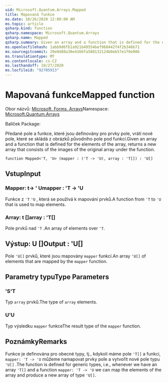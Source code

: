 ```yaml
---
uid: Microsoft.Quantum.Arrays.Mapped
title: Mapovaná funkce
ms.date: 10/26/2020 12:00:00 AM
ms.topic: article
qsharp.kind: function
qsharp.namespace: Microsoft.Quantum.Arrays
qsharp.name: Mapped
qsharp.summary: Given an array and a function that is defined for the elements of the array, returns a new array that consists of the images of the original array under the function.
ms.openlocfilehash: 1abb9d6fb1a921b49554bef968442f4f2b346b71
ms.sourcegitcommit: 29e0d88a30e4166fa580132124b0eb57e1f0e986
ms.translationtype: MT
ms.contentlocale: cs-CZ
ms.lasthandoff: 10/27/2020
ms.locfileid: "92705913"
---
```

# <a name="mapped-function"></a><span data-ttu-id="c0a9b-102">Mapovaná funkce</span><span class="sxs-lookup"><span data-stu-id="c0a9b-102">Mapped function</span></span>

<span data-ttu-id="c0a9b-103">Obor názvů: [Microsoft. Forms. Arrays](xref:Microsoft.Quantum.Arrays)</span><span class="sxs-lookup"><span data-stu-id="c0a9b-103">Namespace: [Microsoft.Quantum.Arrays](xref:Microsoft.Quantum.Arrays)</span></span>

<span data-ttu-id="c0a9b-104">Balíček [](https://nuget.org/packages/)</span><span class="sxs-lookup"><span data-stu-id="c0a9b-104">Package: [](https://nuget.org/packages/)</span></span>


<span data-ttu-id="c0a9b-105">Předané pole a funkce, které jsou definovány pro prvky pole, vrátí nové pole, které se skládá z obrázků původního pole pod funkcí.</span><span class="sxs-lookup"><span data-stu-id="c0a9b-105">Given an array and a function that is defined for the elements of the array, returns a new array that consists of the images of the original array under the function.</span></span>

```qsharp
function Mapped<'T, 'U> (mapper : ('T -> 'U), array : 'T[]) : 'U[]
```


## <a name="input"></a><span data-ttu-id="c0a9b-106">Vstup</span><span class="sxs-lookup"><span data-stu-id="c0a9b-106">Input</span></span>

### <a name="mapper--t---u"></a><span data-ttu-id="c0a9b-107">Mapper: t-> ' U</span><span class="sxs-lookup"><span data-stu-id="c0a9b-107">mapper : 'T -> 'U</span></span>

<span data-ttu-id="c0a9b-108">Funkce z `'T` `'U` , která se používá k mapování prvků.</span><span class="sxs-lookup"><span data-stu-id="c0a9b-108">A function from `'T` to `'U` that is used to map elements.</span></span>


### <a name="array--t"></a><span data-ttu-id="c0a9b-109">Array: t []</span><span class="sxs-lookup"><span data-stu-id="c0a9b-109">array : 'T[]</span></span>

<span data-ttu-id="c0a9b-110">Pole prvků nad `'T` .</span><span class="sxs-lookup"><span data-stu-id="c0a9b-110">An array of elements over `'T`.</span></span>



## <a name="output--u"></a><span data-ttu-id="c0a9b-111">Výstup: U []</span><span class="sxs-lookup"><span data-stu-id="c0a9b-111">Output : 'U[]</span></span>

<span data-ttu-id="c0a9b-112">Pole `'U[]` prvků, které jsou mapovány `mapper` funkcí.</span><span class="sxs-lookup"><span data-stu-id="c0a9b-112">An array `'U[]` of elements that are mapped by the `mapper` function.</span></span>

## <a name="type-parameters"></a><span data-ttu-id="c0a9b-113">Parametry typu</span><span class="sxs-lookup"><span data-stu-id="c0a9b-113">Type Parameters</span></span>

### <a name="t"></a><span data-ttu-id="c0a9b-114">'S</span><span class="sxs-lookup"><span data-stu-id="c0a9b-114">'T</span></span>

<span data-ttu-id="c0a9b-115">Typ `array` prvků.</span><span class="sxs-lookup"><span data-stu-id="c0a9b-115">The type of `array` elements.</span></span>
### <a name="u"></a><span data-ttu-id="c0a9b-116">U</span><span class="sxs-lookup"><span data-stu-id="c0a9b-116">'U</span></span>

<span data-ttu-id="c0a9b-117">Typ výsledku `mapper` funkce</span><span class="sxs-lookup"><span data-stu-id="c0a9b-117">The result type of the `mapper` function.</span></span>

## <a name="remarks"></a><span data-ttu-id="c0a9b-118">Poznámky</span><span class="sxs-lookup"><span data-stu-id="c0a9b-118">Remarks</span></span>

<span data-ttu-id="c0a9b-119">Funkce je definována pro obecné typy, tj., kdykoli máme pole `'T[]` a funkci, `mapper: 'T -> 'U` můžeme namapovat prvky pole a vytvořit nové pole typu `'U[]` .</span><span class="sxs-lookup"><span data-stu-id="c0a9b-119">The function is defined for generic types, i.e., whenever we have an array `'T[]` and a function `mapper: 'T -> 'U` we can map the elements of the array and produce a new array of type `'U[]`.</span></span>